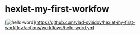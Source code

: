 # hexlet-my-first-workfow
[![hello-word](https://github.com/vlad-sviridov/hexlet-my-first-workflow/actions/workflows/hello-word.yml/badge.svg)](https://github.com/vlad-sviridov/hexlet-my-first-workflow/actions/workflows/hello-word.yml
